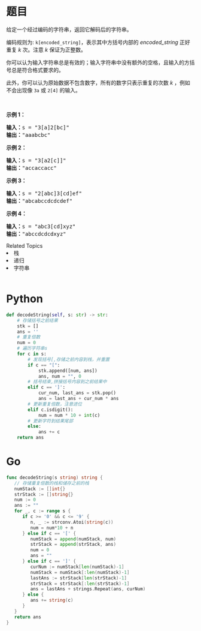 # 题目

<p>给定一个经过编码的字符串，返回它解码后的字符串。</p>

<p>编码规则为: <code>k[encoded_string]</code>，表示其中方括号内部的 <em>encoded_string</em> 正好重复 <em>k</em> 次。注意 <em>k</em> 保证为正整数。</p>

<p>你可以认为输入字符串总是有效的；输入字符串中没有额外的空格，且输入的方括号总是符合格式要求的。</p>

<p>此外，你可以认为原始数据不包含数字，所有的数字只表示重复的次数 <em>k</em> ，例如不会出现像&nbsp;<code>3a</code>&nbsp;或&nbsp;<code>2[4]</code>&nbsp;的输入。</p>

<p>&nbsp;</p>

<p><strong>示例 1：</strong></p>

<pre><strong>输入：</strong>s = &quot;3[a]2[bc]&quot;
<strong>输出：</strong>&quot;aaabcbc&quot;
</pre>

<p><strong>示例 2：</strong></p>

<pre><strong>输入：</strong>s = &quot;3[a2[c]]&quot;
<strong>输出：</strong>&quot;accaccacc&quot;
</pre>

<p><strong>示例 3：</strong></p>

<pre><strong>输入：</strong>s = &quot;2[abc]3[cd]ef&quot;
<strong>输出：</strong>&quot;abcabccdcdcdef&quot;
</pre>

<p><strong>示例 4：</strong></p>

<pre><strong>输入：</strong>s = &quot;abc3[cd]xyz&quot;
<strong>输出：</strong>&quot;abccdcdcdxyz&quot;
</pre>
<div><div>Related Topics</div><div><li>栈</li><li>递归</li><li>字符串</li></div></div><br>

# Python

```python
def decodeString(self, s: str) -> str:
    # 存储括号之前结果
    stk = []
    ans = ''
    # 重复倍数
    num = 0
    # 遍历字符串s
    for c in s:
        # 发现括号[,存储之前内容到栈，并重置
        if c == "[":
            stk.append([num, ans])
            ans, num = "", 0
        # 括号结束,拼接括号内容到之前结果中
        elif c == ']':
            cur_num, last_ans = stk.pop()
            ans = last_ans + cur_num * ans
        # 更新重复倍数，注意进位
        elif c.isdigit():
            num = num * 10 + int(c)
        # 更新字符到结果尾部
        else:
            ans += c
    return ans
```

# Go

```go
func decodeString(s string) string {
   // 存储重复倍数的栈和储存之前的栈
   numStack := []int{}
   strStack := []string{}
   num := 0
   ans := ""
   for _, c := range s {
      if c >= '0' && c <= '9' {
         n, _ := strconv.Atoi(string(c))
         num = num*10 + n
      } else if c == '[' {
         numStack = append(numStack, num)
         strStack = append(strStack, ans)
         num = 0
         ans = ""
      } else if c == ']' {
         curNum := numStack[len(numStack)-1]
         numStack = numStack[:len(numStack)-1]
         lastAns := strStack[len(strStack)-1]
         strStack = strStack[:len(strStack)-1]
         ans = lastAns + strings.Repeat(ans, curNum)
      } else {
         ans += string(c)
      }
   }
   return ans
}
```

